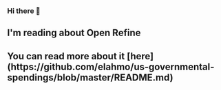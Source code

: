 ### Hi there 👋 
<h2>I'm reading about Open Refine</h2>
<h2>You can read more about it [here](https://github.com/elahmo/us-governmental-spendings/blob/master/README.md)</h2>

<!--
**KateMartin42/KateMartin42** is a ✨ _special_ ✨ repository because its `README.md` (this file) appears on your GitHub profile.
###I'm reading Tweets of Congress 
###You can find it at https://github.com/alexlitel/congresstweets/tree/master
